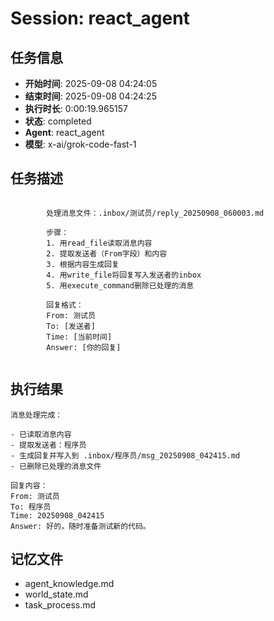 # Session: react_agent

## 任务信息
- **开始时间**: 2025-09-08 04:24:05
- **结束时间**: 2025-09-08 04:24:25
- **执行时长**: 0:00:19.965157
- **状态**: completed
- **Agent**: react_agent
- **模型**: x-ai/grok-code-fast-1

## 任务描述
```

        处理消息文件：.inbox/测试员/reply_20250908_060003.md
        
        步骤：
        1. 用read_file读取消息内容
        2. 提取发送者（From字段）和内容
        3. 根据内容生成回复
        4. 用write_file将回复写入发送者的inbox
        5. 用execute_command删除已处理的消息
        
        回复格式：
        From: 测试员
        To: [发送者]
        Time: [当前时间]
        Answer: [你的回复]
        
```

## 执行结果
```
消息处理完成：

- 已读取消息内容
- 提取发送者：程序员
- 生成回复并写入到 .inbox/程序员/msg_20250908_042415.md
- 已删除已处理的消息文件

回复内容：
From: 测试员
To: 程序员
Time: 20250908_042415
Answer: 好的，随时准备测试新的代码。
```

## 记忆文件
- agent_knowledge.md
- world_state.md  
- task_process.md

